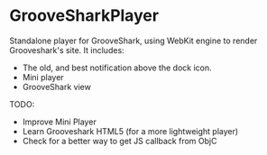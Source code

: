 GrooveSharkPlayer
=================

Standalone player for GrooveShark, using WebKit engine to render Grooveshark's site.
It includes:
 - The old, and best notification above the dock icon.
 - Mini player
 - GrooveShark view

TODO: 
 - Improve Mini Player
 - Learn Grooveshark HTML5 (for a more lightweight player)
 - Check for a better way to get JS callback from ObjC
